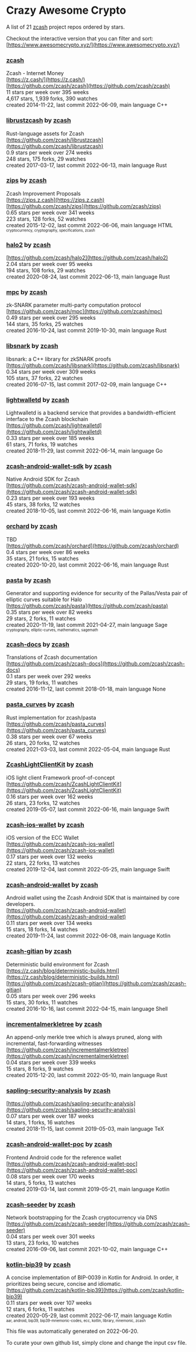 # Crazy Awesome Crypto
A list of 21 [zcash](https://github.com/zcash) project repos ordered by stars.  

Checkout the interactive version that you can filter and sort: 
[https://www.awesomecrypto.xyz/](https://www.awesomecrypto.xyz/)  


### [zcash](https://github.com/zcash/zcash)  
Zcash - Internet Money  
[https://z.cash/](https://z.cash/)  
[https://github.com/zcash/zcash](https://github.com/zcash/zcash)  
11 stars per week over 395 weeks  
4,617 stars, 1,939 forks, 390 watches  
created 2014-11-22, last commit 2022-06-09, main language C++  


### [librustzcash](https://github.com/zcash/librustzcash) by [zcash](https://github.com/zcash)  
Rust-language assets for Zcash  
[https://github.com/zcash/librustzcash](https://github.com/zcash/librustzcash)  
0.9 stars per week over 274 weeks  
248 stars, 175 forks, 29 watches  
created 2017-03-17, last commit 2022-06-13, main language Rust  


### [zips](https://github.com/zcash/zips) by [zcash](https://github.com/zcash)  
Zcash Improvement Proposals  
[https://zips.z.cash](https://zips.z.cash)  
[https://github.com/zcash/zips](https://github.com/zcash/zips)  
0.65 stars per week over 341 weeks  
223 stars, 128 forks, 52 watches  
created 2015-12-02, last commit 2022-06-06, main language HTML  
<sub><sup>cryptocurrency, cryptography, specifications, zcash</sup></sub>


### [halo2](https://github.com/zcash/halo2) by [zcash](https://github.com/zcash)  
  
[https://github.com/zcash/halo2](https://github.com/zcash/halo2)  
2.04 stars per week over 95 weeks  
194 stars, 108 forks, 29 watches  
created 2020-08-24, last commit 2022-06-13, main language Rust  


### [mpc](https://github.com/zcash/mpc) by [zcash](https://github.com/zcash)  
zk-SNARK parameter multi-party computation protocol  
[https://github.com/zcash/mpc](https://github.com/zcash/mpc)  
0.49 stars per week over 295 weeks  
144 stars, 35 forks, 25 watches  
created 2016-10-24, last commit 2019-10-30, main language Rust  


### [libsnark](https://github.com/zcash/libsnark) by [zcash](https://github.com/zcash)  
libsnark: a C++ library for zkSNARK proofs  
[https://github.com/zcash/libsnark](https://github.com/zcash/libsnark)  
0.34 stars per week over 309 weeks  
105 stars, 37 forks, 22 watches  
created 2016-07-15, last commit 2017-02-09, main language C++  


### [lightwalletd](https://github.com/zcash/lightwalletd) by [zcash](https://github.com/zcash)  
Lightwalletd is a backend service that provides a bandwidth-efficient interface to the Zcash blockchain  
[https://github.com/zcash/lightwalletd](https://github.com/zcash/lightwalletd)  
0.33 stars per week over 185 weeks  
61 stars, 71 forks, 19 watches  
created 2018-11-29, last commit 2022-06-14, main language Go  


### [zcash-android-wallet-sdk](https://github.com/zcash/zcash-android-wallet-sdk) by [zcash](https://github.com/zcash)  
Native Android SDK for Zcash  
[https://github.com/zcash/zcash-android-wallet-sdk](https://github.com/zcash/zcash-android-wallet-sdk)  
0.23 stars per week over 193 weeks  
45 stars, 38 forks, 12 watches  
created 2018-10-05, last commit 2022-06-16, main language Kotlin  


### [orchard](https://github.com/zcash/orchard) by [zcash](https://github.com/zcash)  
TBD  
[https://github.com/zcash/orchard](https://github.com/zcash/orchard)  
0.4 stars per week over 86 weeks  
35 stars, 21 forks, 15 watches  
created 2020-10-20, last commit 2022-06-16, main language Rust  


### [pasta](https://github.com/zcash/pasta) by [zcash](https://github.com/zcash)  
Generator and supporting evidence for security of the Pallas/Vesta pair of elliptic curves suitable for Halo  
[https://github.com/zcash/pasta](https://github.com/zcash/pasta)  
0.35 stars per week over 82 weeks  
29 stars, 2 forks, 11 watches  
created 2020-11-19, last commit 2021-04-27, main language Sage  
<sub><sup>cryptography, elliptic-curves, mathematics, sagemath</sup></sub>


### [zcash-docs](https://github.com/zcash/zcash-docs) by [zcash](https://github.com/zcash)  
Translations of Zcash documentation  
[https://github.com/zcash/zcash-docs](https://github.com/zcash/zcash-docs)  
0.1 stars per week over 292 weeks  
29 stars, 19 forks, 11 watches  
created 2016-11-12, last commit 2018-01-18, main language None  


### [pasta_curves](https://github.com/zcash/pasta_curves) by [zcash](https://github.com/zcash)  
Rust implementation for zcash/pasta  
[https://github.com/zcash/pasta_curves](https://github.com/zcash/pasta_curves)  
0.38 stars per week over 67 weeks  
26 stars, 20 forks, 12 watches  
created 2021-03-03, last commit 2022-05-04, main language Rust  


### [ZcashLightClientKit](https://github.com/zcash/ZcashLightClientKit) by [zcash](https://github.com/zcash)  
iOS light client Framework proof-of-concept  
[https://github.com/zcash/ZcashLightClientKit](https://github.com/zcash/ZcashLightClientKit)  
0.16 stars per week over 162 weeks  
26 stars, 23 forks, 12 watches  
created 2019-05-07, last commit 2022-06-16, main language Swift  


### [zcash-ios-wallet](https://github.com/zcash/zcash-ios-wallet) by [zcash](https://github.com/zcash)  
iOS version of the ECC Wallet  
[https://github.com/zcash/zcash-ios-wallet](https://github.com/zcash/zcash-ios-wallet)  
0.17 stars per week over 132 weeks  
22 stars, 22 forks, 13 watches  
created 2019-12-04, last commit 2022-05-25, main language Swift  


### [zcash-android-wallet](https://github.com/zcash/zcash-android-wallet) by [zcash](https://github.com/zcash)  
Android wallet using the Zcash Android SDK that is maintained by core developers.  
[https://github.com/zcash/zcash-android-wallet](https://github.com/zcash/zcash-android-wallet)  
0.11 stars per week over 134 weeks  
15 stars, 18 forks, 14 watches  
created 2019-11-24, last commit 2022-06-08, main language Kotlin  


### [zcash-gitian](https://github.com/zcash/zcash-gitian) by [zcash](https://github.com/zcash)  
Deterministic build environment for Zcash  
[https://z.cash/blog/deterministic-builds.html](https://z.cash/blog/deterministic-builds.html)  
[https://github.com/zcash/zcash-gitian](https://github.com/zcash/zcash-gitian)  
0.05 stars per week over 296 weeks  
15 stars, 30 forks, 11 watches  
created 2016-10-16, last commit 2022-04-15, main language Shell  


### [incrementalmerkletree](https://github.com/zcash/incrementalmerkletree) by [zcash](https://github.com/zcash)  
An append-only merkle tree which is always pruned, along with incremental, fast-forwarding witnesses  
[https://github.com/zcash/incrementalmerkletree](https://github.com/zcash/incrementalmerkletree)  
0.04 stars per week over 339 weeks  
15 stars, 8 forks, 9 watches  
created 2015-12-20, last commit 2022-05-10, main language Rust  


### [sapling-security-analysis](https://github.com/zcash/sapling-security-analysis) by [zcash](https://github.com/zcash)  
  
[https://github.com/zcash/sapling-security-analysis](https://github.com/zcash/sapling-security-analysis)  
0.07 stars per week over 187 weeks  
14 stars, 1 forks, 16 watches  
created 2018-11-15, last commit 2019-05-03, main language TeX  


### [zcash-android-wallet-poc](https://github.com/zcash/zcash-android-wallet-poc) by [zcash](https://github.com/zcash)  
Frontend Android code for the reference wallet  
[https://github.com/zcash/zcash-android-wallet-poc](https://github.com/zcash/zcash-android-wallet-poc)  
0.08 stars per week over 170 weeks  
14 stars, 5 forks, 13 watches  
created 2019-03-14, last commit 2019-05-21, main language Kotlin  


### [zcash-seeder](https://github.com/zcash/zcash-seeder) by [zcash](https://github.com/zcash)  
Network bootstrapping for the Zcash cryptocurrency via DNS  
[https://github.com/zcash/zcash-seeder](https://github.com/zcash/zcash-seeder)  
0.04 stars per week over 301 weeks  
13 stars, 23 forks, 10 watches  
created 2016-09-06, last commit 2021-10-02, main language C++  


### [kotlin-bip39](https://github.com/zcash/kotlin-bip39) by [zcash](https://github.com/zcash)  
A concise implementation of BIP-0039 in Kotlin for Android. In order, it prioritizes being secure, concise and idiomatic.  
[https://github.com/zcash/kotlin-bip39](https://github.com/zcash/kotlin-bip39)  
0.11 stars per week over 107 weeks  
12 stars, 6 forks, 11 watches  
created 2020-05-29, last commit 2022-06-17, main language Kotlin  
<sub><sup>aar, android, bip39, bip39-mnemonic-codes, ecc, kotlin, library, mnemonic, zcash</sup></sub>


This file was automatically generated on 2022-06-20.  

To curate your own github list, simply clone and change the input csv file.  